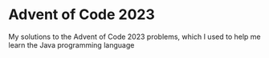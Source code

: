 # Advent of Code 2023
My solutions to the Advent of Code 2023 problems, which I used to help me learn the Java programming language